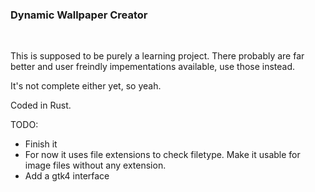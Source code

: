 ### Dynamic Wallpaper Creator

</br>

This is supposed to be purely a learning project. There probably are far better and user freindly impementations available, use those instead.

It's not complete either yet, so yeah.

Coded in Rust.

TODO:
- Finish it
- For now it uses file extensions to check filetype. Make it usable for image files without any extension.
- Add a gtk4 interface